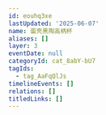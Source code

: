 ```yaml
---
id: eouhq3xe
lastUpdated: '2025-06-07'
name: 蛋壳黑陶高柄杯
aliases: []
layer: 3
eventDate: null
categoryId: cat_8abY-bU7
tagIds:
  - tag_AaFqQlJs
timelineEvents: []
relations: []
titledLinks: []
---
```



